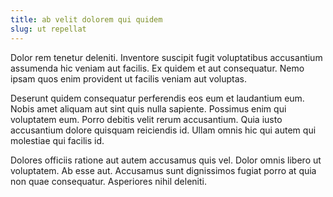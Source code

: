 ```yaml
---
title: ab velit dolorem qui quidem
slug: ut repellat
---
```


Dolor rem tenetur deleniti. Inventore suscipit fugit voluptatibus accusantium assumenda hic veniam aut facilis. Ex quidem et aut consequatur. Nemo ipsam quos enim provident ut facilis veniam aut voluptas.

Deserunt quidem consequatur perferendis eos eum et laudantium eum. Nobis amet aliquam aut sint quis nulla sapiente. Possimus enim qui voluptatem eum. Porro debitis velit rerum accusantium. Quia iusto accusantium dolore quisquam reiciendis id. Ullam omnis hic qui autem qui molestiae qui facilis id.

Dolores officiis ratione aut autem accusamus quis vel. Dolor omnis libero ut voluptatem. Ab esse aut. Accusamus sunt dignissimos fugiat porro at quia non quae consequatur. Asperiores nihil deleniti.
